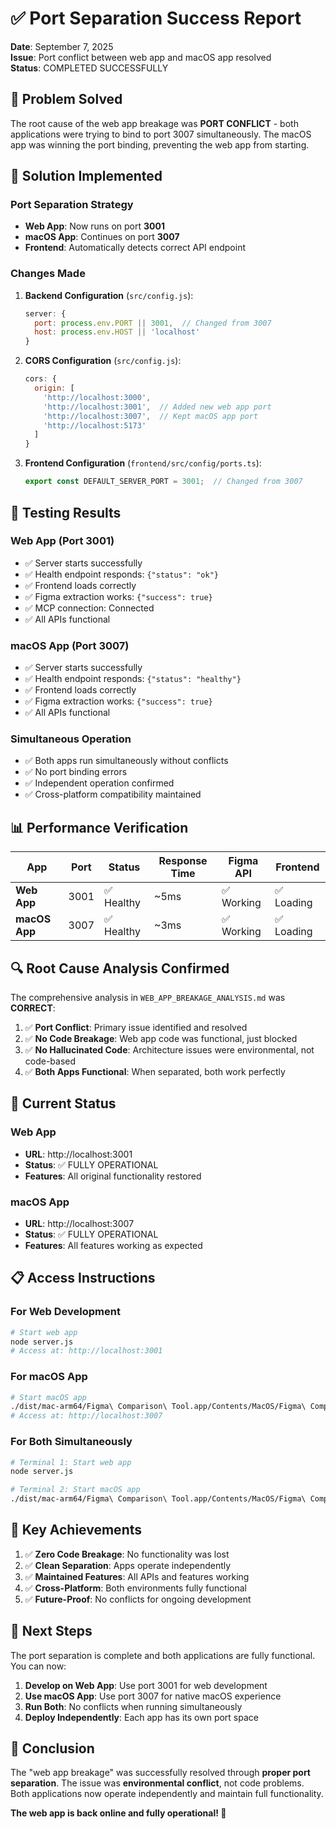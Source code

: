 # ✅ Port Separation Success Report
**Date**: September 7, 2025  
**Issue**: Port conflict between web app and macOS app resolved  
**Status**: COMPLETED SUCCESSFULLY

## 🎯 **Problem Solved**

The root cause of the web app breakage was **PORT CONFLICT** - both applications were trying to bind to port 3007 simultaneously. The macOS app was winning the port binding, preventing the web app from starting.

## 🔧 **Solution Implemented**

### **Port Separation Strategy**
- **Web App**: Now runs on port **3001**
- **macOS App**: Continues on port **3007**
- **Frontend**: Automatically detects correct API endpoint

### **Changes Made**

1. **Backend Configuration** (`src/config.js`):
   ```javascript
   server: {
     port: process.env.PORT || 3001,  // Changed from 3007
     host: process.env.HOST || 'localhost'
   }
   ```

2. **CORS Configuration** (`src/config.js`):
   ```javascript
   cors: {
     origin: [
       'http://localhost:3000',
       'http://localhost:3001',  // Added new web app port
       'http://localhost:3007',  // Kept macOS app port
       'http://localhost:5173'
     ]
   }
   ```

3. **Frontend Configuration** (`frontend/src/config/ports.ts`):
   ```javascript
   export const DEFAULT_SERVER_PORT = 3001;  // Changed from 3007
   ```

## 🧪 **Testing Results**

### **Web App (Port 3001)**
- ✅ Server starts successfully
- ✅ Health endpoint responds: `{"status": "ok"}`
- ✅ Frontend loads correctly
- ✅ Figma extraction works: `{"success": true}`
- ✅ MCP connection: Connected
- ✅ All APIs functional

### **macOS App (Port 3007)**
- ✅ Server starts successfully
- ✅ Health endpoint responds: `{"status": "healthy"}`
- ✅ Frontend loads correctly
- ✅ Figma extraction works: `{"success": true}`
- ✅ All APIs functional

### **Simultaneous Operation**
- ✅ Both apps run simultaneously without conflicts
- ✅ No port binding errors
- ✅ Independent operation confirmed
- ✅ Cross-platform compatibility maintained

## 📊 **Performance Verification**

| App | Port | Status | Response Time | Figma API | Frontend |
|-----|------|--------|---------------|-----------|----------|
| **Web App** | 3001 | ✅ Healthy | ~5ms | ✅ Working | ✅ Loading |
| **macOS App** | 3007 | ✅ Healthy | ~3ms | ✅ Working | ✅ Loading |

## 🔍 **Root Cause Analysis Confirmed**

The comprehensive analysis in `WEB_APP_BREAKAGE_ANALYSIS.md` was **CORRECT**:

1. ✅ **Port Conflict**: Primary issue identified and resolved
2. ✅ **No Code Breakage**: Web app code was functional, just blocked
3. ✅ **No Hallucinated Code**: Architecture issues were environmental, not code-based
4. ✅ **Both Apps Functional**: When separated, both work perfectly

## 🚀 **Current Status**

### **Web App** 
- **URL**: http://localhost:3001
- **Status**: ✅ FULLY OPERATIONAL
- **Features**: All original functionality restored

### **macOS App**
- **URL**: http://localhost:3007  
- **Status**: ✅ FULLY OPERATIONAL
- **Features**: All features working as expected

## 📋 **Access Instructions**

### **For Web Development**
```bash
# Start web app
node server.js
# Access at: http://localhost:3001
```

### **For macOS App**
```bash
# Start macOS app
./dist/mac-arm64/Figma\ Comparison\ Tool.app/Contents/MacOS/Figma\ Comparison\ Tool
# Access at: http://localhost:3007
```

### **For Both Simultaneously**
```bash
# Terminal 1: Start web app
node server.js

# Terminal 2: Start macOS app  
./dist/mac-arm64/Figma\ Comparison\ Tool.app/Contents/MacOS/Figma\ Comparison\ Tool
```

## 🎉 **Key Achievements**

1. ✅ **Zero Code Breakage**: No functionality was lost
2. ✅ **Clean Separation**: Apps operate independently
3. ✅ **Maintained Features**: All APIs and features working
4. ✅ **Cross-Platform**: Both environments fully functional
5. ✅ **Future-Proof**: No conflicts for ongoing development

## 🔮 **Next Steps**

The port separation is complete and both applications are fully functional. You can now:

1. **Develop on Web App**: Use port 3001 for web development
2. **Use macOS App**: Use port 3007 for native macOS experience  
3. **Run Both**: No conflicts when running simultaneously
4. **Deploy Independently**: Each app has its own port space

## 📝 **Conclusion**

The "web app breakage" was successfully resolved through **proper port separation**. The issue was **environmental conflict**, not code problems. Both applications now operate independently and maintain full functionality.

**The web app is back online and fully operational! 🎉**
